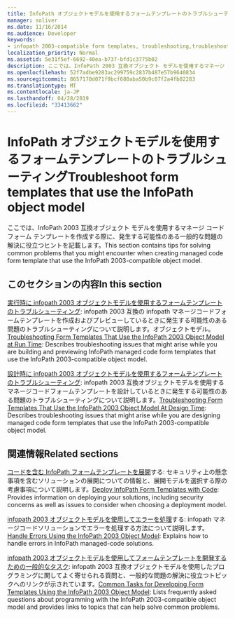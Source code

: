 ```yaml
---
title: InfoPath オブジェクトモデルを使用するフォームテンプレートのトラブルシューティング
manager: soliver
ms.date: 11/16/2014
ms.audience: Developer
keywords:
- infopath 2003-compatible form templates, troubleshooting,troubleshooting form templates [InfoPath 2007],form templates [InfoPath 2007], troubleshooting,troubleshooting [InfoPath 2007], InfoPath 2003-compatible form templates
localization_priority: Normal
ms.assetid: 5e31f5ef-6692-40ea-b737-bfd1c3775b02
description: ここでは、InfoPath 2003 互換オブジェクト モデルを使用するマネージ コード フォーム テンプレートを作成する際に、発生する可能性のある一般的な問題の解決に役立つヒントを記載します。
ms.openlocfilehash: 52f7adbe9283ac299759c2837b487e57b9640834
ms.sourcegitcommit: 8657170d071f9bcf680aba50b9c07f2a4fb82283
ms.translationtype: MT
ms.contentlocale: ja-JP
ms.lasthandoff: 04/28/2019
ms.locfileid: "33413662"
---
```

# <a name="troubleshoot-form-templates-that-use-the-infopath-object-model"></a><span data-ttu-id="e3c6b-104">InfoPath オブジェクトモデルを使用するフォームテンプレートのトラブルシューティング</span><span class="sxs-lookup"><span data-stu-id="e3c6b-104">Troubleshoot form templates that use the InfoPath object model</span></span>

<span data-ttu-id="e3c6b-105">ここでは、InfoPath 2003 互換オブジェクト モデルを使用するマネージ コード フォーム テンプレートを作成する際に、発生する可能性のある一般的な問題の解決に役立つヒントを記載します。</span><span class="sxs-lookup"><span data-stu-id="e3c6b-105">This section contains tips for solving common problems that you might encounter when creating managed code form template that use the InfoPath 2003-compatible object model.</span></span>
  
## <a name="in-this-section"></a><span data-ttu-id="e3c6b-106">このセクションの内容</span><span class="sxs-lookup"><span data-stu-id="e3c6b-106">In this section</span></span>

<span data-ttu-id="e3c6b-107">[実行時に infopath 2003 オブジェクトモデルを使用するフォームテンプレートのトラブルシューティング](troubleshoot-form-templates-that-use-infopath-object-model-at-runtime.md): infopath 2003 互換の infopath マネージコードフォームテンプレートを作成およびプレビューしているときに発生する可能性のある問題のトラブルシューティングについて説明します。オブジェクトモデル。</span><span class="sxs-lookup"><span data-stu-id="e3c6b-107">[Troubleshooting Form Templates That Use the InfoPath 2003 Object Model at Run Time](troubleshoot-form-templates-that-use-infopath-object-model-at-runtime.md): Describes troubleshooting issues that might arise while you are building and previewing InfoPath managed code form templates that use the InfoPath 2003-compatible object model.</span></span>
    
<span data-ttu-id="e3c6b-108">[設計時に infopath 2003 オブジェクトモデルを使用するフォームテンプレートのトラブルシューティング](troubleshoot-form-templates-that-use-infopath-object-model-at-design-time.md): infopath 2003 互換オブジェクトモデルを使用するマネージコードフォームテンプレートを設計しているときに発生する可能性のある問題のトラブルシューティングについて説明します。</span><span class="sxs-lookup"><span data-stu-id="e3c6b-108">[Troubleshooting Form Templates That Use the InfoPath 2003 Object Model At Design Time](troubleshoot-form-templates-that-use-infopath-object-model-at-design-time.md): Describes troubleshooting issues that might arise while you are designing managed code form templates that use the InfoPath 2003-compatible object model.</span></span>
    
## <a name="related-sections"></a><span data-ttu-id="e3c6b-109">関連情報</span><span class="sxs-lookup"><span data-stu-id="e3c6b-109">Related sections</span></span>

<span data-ttu-id="e3c6b-110">[コードを含む InfoPath フォームテンプレートを展開](how-to-deploy-infopath-form-templates-with-code.md)する: セキュリティ上の懸念事項を含むソリューションの展開についての情報と、展開モデルを選択する際の考慮事項について説明します。</span><span class="sxs-lookup"><span data-stu-id="e3c6b-110">[Deploy InfoPath Form Templates with Code](how-to-deploy-infopath-form-templates-with-code.md): Provides information on deploying your solutions, including security concerns as well as issues to consider when choosing a deployment model.</span></span>
    
<span data-ttu-id="e3c6b-111">[infopath 2003 オブジェクトモデルを使用してエラーを処理](how-to-handle-errors-using-the-infopath-2003-object-model.md)する: infopath マネージコードソリューションでエラーを処理する方法について説明します。</span><span class="sxs-lookup"><span data-stu-id="e3c6b-111">[Handle Errors Using the InfoPath 2003 Object Model](how-to-handle-errors-using-the-infopath-2003-object-model.md): Explains how to handle errors in InfoPath managed-code solutions.</span></span>
    
<span data-ttu-id="e3c6b-112">[infopath 2003 オブジェクトモデルを使用してフォームテンプレートを開発するための一般的なタスク](common-tasks-for-developing-form-templates-using-infopath-object-model.md): infopath 2003 互換オブジェクトモデルを使用したプログラミングに関してよく寄せられる質問と、一般的な問題の解決に役立つトピックへのリンクが示されています。</span><span class="sxs-lookup"><span data-stu-id="e3c6b-112">[Common Tasks for Developing Form Templates Using the InfoPath 2003 Object Model](common-tasks-for-developing-form-templates-using-infopath-object-model.md): Lists frequently asked questions about programming with the InfoPath 2003-compatible object model and provides links to topics that can help solve common problems.</span></span>
    

